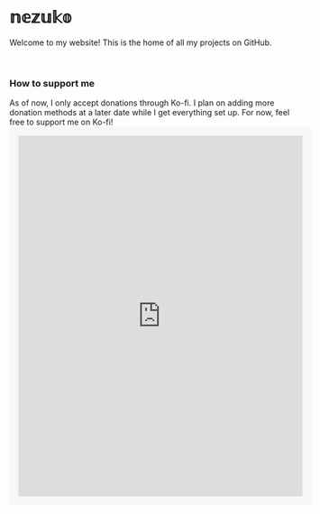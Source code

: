 <h1>𝕟𝕖𝕫𝕦𝕜𝕠</h1>


Welcome to my website! This is the home of all my projects on GitHub.


<html>
&nbsp;&nbsp;
&nbsp;&nbsp;
&nbsp;&nbsp;
&nbsp;&nbsp;
&nbsp;&nbsp;
</html>

<h3>How to support me</h3>
As of now, I only accept donations through Ko-fi. I plan on adding more donation methods at a later date while I get everything set up. For now, feel free to support me on Ko-fi!

<html> <iframe src='https://ko-fi.com/je_suis_nezuko/?hidefeed=true&widget=true&embed=true' style='border:none;width:100%;padding:16px;background:#f7f7f7;' height='640' title='je_suis_nezuko'></iframe> </html>
